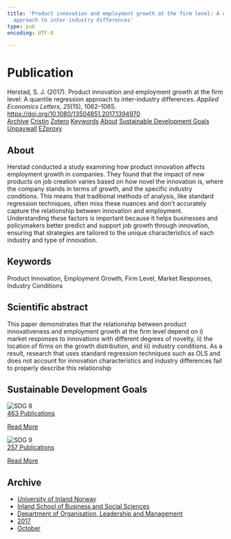 ```yaml
---
title: 'Product innovation and employment growth at the firm level: A quantile regression
  approach to inter-industry differences'
type: pub
encoding: UTF-8

---
```

<h1>Publication</h1>
<article id="csl-bib-container-9UJXJ5LW" class="csl-bib-container">
  <div class="csl-bib-body"> <div class="csl-entry">Herstad, S. J. (2017). Product innovation and employment growth at the firm level: A quantile regression approach to inter-industry differences. <i>Applied Economics Letters</i>, <i>25</i>(15), 1062–1065. <a href="https://doi.org/10.1080/13504851.2017.1394970">https://doi.org/10.1080/13504851.2017.1394970</a></div> </div>
  <div class="csl-bib-buttons">
    <a href="#taxonomy-article-9UJXJ5LW" alt="archive" class="csl-bib-button">Archive</a>
    <a href="https://app.cristin.no/results/show.jsf?id=1508264" alt="Cristin" class="csl-bib-button">Cristin</a>
    <a href="http://zotero.org/groups/5881554/items/9UJXJ5LW" alt="Zotero" class="csl-bib-button">Zotero</a>
    <a href="#keywords-article-9UJXJ5LW" alt="keywords" class="csl-bib-button">Keywords</a>
    <a href="#about-article-9UJXJ5LW" alt="about_pub" class="csl-bib-button">About</a>
    <a href="#sdg-article-9UJXJ5LW" alt="sdg" class="csl-bib-button">Sustainable Development Goals</a>
    <a href="https://doi.org/10.1080/13504851.2017.1394970" alt="Unpaywall" class="csl-bib-button">Unpaywall</a>
    <a href="https://doi.org/10.1080/13504851.2017.1394970" alt="EZproxy" class="csl-bib-button">EZproxy</a>
  </div>
  <div id="csl-bib-meta-container-9UJXJ5LW"></div>
</article>
<div id="csl-bib-meta-9UJXJ5LW" class="csl-bib-meta">
  <article id="about-article-9UJXJ5LW" class="about_pub-article">
    <h1>About</h1>
    Herstad conducted a study examining how product innovation affects employment growth in companies. They found that the impact of new products on job creation varies based on how novel the innovation is, where the company stands in terms of growth, and the specific industry conditions. This means that traditional methods of analysis, like standard regression techniques, often miss these nuances and don't accurately capture the relationship between innovation and employment. Understanding these factors is important because it helps businesses and policymakers better predict and support job growth through innovation, ensuring that strategies are tailored to the unique characteristics of each industry and type of innovation.
  </article>
  <article id="keywords-article-9UJXJ5LW" class="keywords-article">
    <h1>Keywords</h1>
    Product Innovation, Employment Growth, Firm Level, Market Responses, Industry Conditions
  </article>
  <article id="abstract-article-9UJXJ5LW" class="abstract-article">
    <h1>Scientific abstract</h1>
    This paper demonstrates that the relationship between product innovativeness and employment growth at the firm level depend on i) market responses to innovations with different degrees of novelty, ii) the location of firms on the growth distribution, and iii) industry conditions. As a result, research that uses standard regression techniques such as OLS and does not account for innovation characteristics and industry differences fail to properly describe this relationship
  </article>
  <article id="sdg-article-9UJXJ5LW" class="sdg-article">
    <h1>Sustainable Development Goals</h1>
    <div class="sdg-container"><div id="sdg8" class="sdg">
        <img src="{{< params subfolder >}}images/sdg/sdg08_en.png" class="image" alt="SDG 8">
        <div class="sdg-overlay">
          <a href="{{< params subfolder >}}en/archive/?sdg=8#archive" class="sdg-publication-count"><span>463</span> Publications</a>
          <p><a href="https://sdgs.un.org/goals/goal8" class="sdg-read-more">Read More</a></p>
        </div>
      </div> <div id="sdg9" class="sdg">
        <img src="{{< params subfolder >}}images/sdg/sdg09_en.png" class="image" alt="SDG 9">
        <div class="sdg-overlay">
          <a href="{{< params subfolder >}}en/archive/?sdg=9#archive" class="sdg-publication-count"><span>257</span> Publications</a>
          <p><a href="https://sdgs.un.org/goals/goal9" class="sdg-read-more">Read More</a></p>
        </div>
      </div></div>
  </article>
  <article id="taxonomy-article-9UJXJ5LW" class="taxonomy-article">
    <h1>Archive</h1>
    <ul>
      <li><a href="{{< params subfolder >}}en/archive/?key=3DCRN523">University of Inland Norway</a></li>
      <li><a href="{{< params subfolder >}}en/archive/?key=DU8Q9LN9">Inland School of Business and Social Sciences</a></li>
      <li><a href="{{< params subfolder >}}en/archive/?key=4LUWR3ZM">Department of Organisation, Leadership and Management</a></li>
      <li><a href="{{< params subfolder >}}en/archive/?key=KF5I8TQ8">2017</a></li>
      <li><a href="{{< params subfolder >}}en/archive/?key=6PU2ZUNA">October</a></li>
    </ul>
  </article>
</div>

